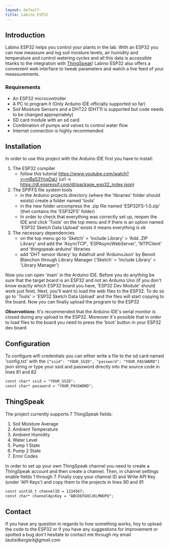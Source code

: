 ```yaml
---
layout: default
title: Labino ESP32
---
```


## Introduction
Labino ESP32 helps you control your plants in the lab. With an ESP32 you can now meassure and log soil moisture levels, air humidity and temperature and control watering cycles and all this data is accessible htanks to the integration with [ThingSpeak](https://thingspeak.com/)! Labino ESP32 also offers a convenient web interface to tweak parameters and watch a live feed of your meassurements.

### Requirements
- An ESP32 microcontroller
- A PC to program it (Only Arduino IDE officially supported so far)
- Soil Moisture Sensors and a DHT22 (DHT11 is supported but code needs to be changed appropriately)
- SD card module with an sd card
- Combination of pumps and valves to control water flow
- Internet connection is highly recommended

## Installation
In order to use this project with the Arduino IDE first you have to install:
1. The ESP32 compiler
    - follow this tutorial https://www.youtube.com/watch?v=mBaS3YnqDaU (url -> https://dl.espressif.com/dl/package_esp32_index.json)
2. The SPIFFS file system tools
    - in the Arduino projects directory (where the 'libraries' folder should exists) create a folder named 'tools'
    - in the new folder uncompress the .zip file named 'ESP32FS-1.0.zip' (thet contains the 'ESP32FS' folder)
    - In order to check that everything was correctly set up, reopen the IDE and click 'Tools' on the top menu and if there is an option named 'ESP32 Sketch Data Upload' exists it means everything is ok
3. The necessary dependencies
    - on the top menu go to 'Sketch' > 'Include Library' > 'Add .ZIP Library' and add the 'AsyncTCP', 'ESPAsyncWebServer', 'NTPClient' and 'thingspeak-arduino' libraries
    - add 'DHT sensor library' by Adafruit and 'ArduinoJson' by Benoit Blanchon through Library Manager ('Sketch' > 'Include Library' > 'Library Manager')

Now you can open 'main' in the Arduino IDE. Before you do anything be sure that the target board is an ESP32 and not an Arduino Uno (if you don't know exactly which ESP32 board you have, 'ESP32 Dev Module' should work just fine). Next, you'll want to load the web files to the ESP32. To do so go to 'Tools' > 'ESP32 Sketch Data Upload' and the files will start copying to the board. Now you can finally upload the program to the ESP32

***Observations***:
It's recommended that the Arduino IDE's serial monitor is closed during any upload to the ESP32. Moreover it's possible that in order to load files to the board you need to press the 'boot' button in your ESP32 dev board

## Configuration
To configure wifi credentials you can either write a file to the sd card named 'config.txt' with the `{"ssid": "YOUR_SSID", "password": "YOUR_PASSWORD"}` json string or type your ssid and password directly into the source code in lines 81 and 82
```markdown
const char* ssid = "YOUR_SSID";
const char* password = "YOUR_PASSWORD";
```

## ThingSpeak
The project currently supports 7 ThingSpeak fields:
1. Soil Moisture Average
2. Ambient Temperature
3. Ambient Humidity
4. Water Level
5. Pump 1 State
6. Pump 2 State
7. Error Codes

In order to set up your own ThingSpeak channel you need to create a ThingSpeak account and then create a channel. Then, in channel settings enable fields 1 through 7. Finally copy your channel ID and Write API Key (under 'API Keys') and copy them to the projects in lines 90 and 91
```markdown
const uint16_t channelID = 1234567;
const char* channelApiKey = "ABCDEFGHIJKLMNOPQ";
```

## Contact
If you have any question in regards to how something works, hoy to upload the code to the ESP32 or if you have any suggestions for improvement or spotted a bug don't hesitate to contact me through my email _lautisilbergleit@gmail.com_
